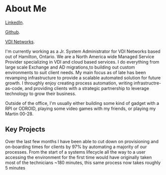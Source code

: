 # [](#header-1)About Me


[LinkedIn](https://www.linkedin.com/in/kevin-nishimura-258bbba4/).

[Github](https://github.com/KevinNish).

[VDI Networks](http://www.vdinetworks.com).


I'm currently working as a Jr. System Administrator for VDI Networks based out of Hamilton, Ontario. We are a North America wide Managed Service Provider specializing in VDI and cloud based services. I do everything from large scale Exchange and AD migrations,to building out custom environments to suit client needs. My main focus as of late has been revamping infrastructure to provide a scalable automated solution for future growth. I throughly enjoy creating process automation, writing infrastructre-as-code, and providing clients with a strategic partnership to leverage technology to grow their business.

Outside of the office, I'm usually either building some kind of gadget with a RPI or ODROID, playing some video games with my friends, or playing my Martin 00-28.


## [](#header-2)Key Projects

Over the last few months I have been able to cut down on provisioning and on-boarding times for clients by 97% by automating a majority of our processes. From the start of a systems lifecycle all the way to a user accessing the environment for the first time would have originally taken most of the technicians ~180 minutes, this same process now takes roughly 5 minutes
